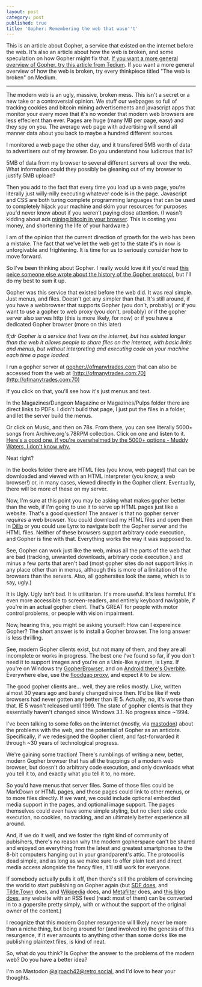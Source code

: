 ```yaml
---
layout: post
category: post
published: true
title: 'Gopher: Remembering the web that wasn''t'
---
```

This is an article about Gopher, a service that existed on the internet before the web. It's also an article about how the web is broken, and some speculation on how Gopher might fix that. [If you want a more general overview of Gopher, try this article from Tedium](https://tedium.co/2017/06/22/modern-day-gopher-history/). If you want a more general overview of how the web is broken, try every thinkpiece titled "The web is broken" on Medium. 

-------------

The modern web is an ugly, massive, broken mess. This isn't a secret or a new take or a controversial opinion. We stuff our webpages so full of tracking cookies and bitcoin mining advertisements and javascript apps that monitor your every move that it's no wonder that modern web browsers are less effecient than ever. Pages are huge (many MB per page, easy) and they spy on you. The average web page with advertising will send all manner data about you back to maybe a hundred different sources.

I monitored a web page the other day, and it transfered 5MB worth of data to advertisers out of my browser. Do you understand how ludicrous that is? 

5MB of data from my browser to several different servers all over the web. What information could they possibly be gleaning out of my browser to justify 5MB upload? 

Then you add to the fact that every time you load up a web page, you're literally just willy-nilly executing whatever code is in the page. Javascript and CSS are both turing complete programming languages that can be used to completely hijack your machine and skim your resources for purposes you'd never know about if you weren't paying close attention. (I wasn't kidding about ads [mining bitcoin in your browser](https://www.theguardian.com/technology/2017/sep/27/pirate-bay-showtime-ads-websites-electricity-pay-bills-cryptocurrency-bitcoin). This is costing you money, and shortening the life of your hardware.) 

I am of the opinion that the current direction of growth for the web has been a mistake. The fact that we've let the web get to the state it's in now is unforgivable and frightening. It is time for us to seriously consider how to move forward. 
 
So I've been thinking about Gopher. I really would love it if you'd read [this peice someone else wrote about the history of the Gopher protocol](https://tedium.co/2017/06/22/modern-day-gopher-history), but I'll do my best to sum it up. 

Gopher was this service that existed before the web did. It was real simple. Just menus, and files. Doesn't get any simpler than that. It's still around, if you have a webbrowser that supports Gopher (you don't, probably) or if you want to use a gopher to web proxy (you don't, probably) or if the gopher server also serves http (this is more likely, for now) or if you have a dedicated Gopher browser (more on this later) 

_tl;dr Gopher is a service that lives on the internet, but has existed longer than the web It allows people to share files on the internet, with basic links and menus, but without interpreting and executing code on your machine each time a page loaded._

I run a gopher server at [gopher://ofmanytrades.com](gopher://ofmanytrades.com) that can also be accessed from the web at [http://ofmanytrades.com:70](http://ofmanytrades.com:70)

If you click on that, you'll see how it's just menus and text. 

In the Magazines/Dungeon Magazine or Magazines/Pulps folder there are direct links to PDFs. I didn't build that page, I just put the files in a folder, and let the server build the menus. 

Or click on Music, and then on 78s. From there, you can see literally 5000+ songs from Archive.org's 78RPM collection. Click on one and listen to it. [Here's a good one, if you're overwhelmed by the 5000+ options - Muddy Waters, I don't know why.](http://ofmanytrades.com:70/Music/78s/I%20Don%27t%20Know%20Why%20-%20Muddy%20Waters%20and%20his%20Guitar.mp3) 

Neat right? 

In the books folder there are HTML files (you know, web pages!) that can be downloaded and viewed with an HTML interpreter (you know, a web browser!) or, in many cases, viewed directly in the Gopher client. Eventually, there will be more of these on my server. 

Now, I'm sure at this point you may be asking what makes gopher better than the web, if I'm going to use it to serve up HTML pages just like a website. That's a good question! The answer is that no gopher server *requires* a web browser. You could download my HTML files and open then in [Dillo](https://www.dillo.org/) or you could use Lynx to navigate both the Gopher server and the HTML files. Neither of these browsers support arbitrary code execution, and Gopher is fine with that. Everything works the way it was supposed to. 

See, Gopher can work just like the web, minus all the parts of the web that are bad (tracking, unwanted downloads, arbitrary code execution.) and minus a few parts that aren't bad (most gopher sites do not support links in any place other than in menus, although this is more of a limitation of the browsers than the servers. Also, all gophersites look the same, which is to say, ugly.) 

It is Ugly. Ugly isn't bad. It is utilitarian. It's more useful. It's less harmful. It's even more accessible to screen-readers, and entirely keyboard navigable, if you're in an actual gopher client. That's GREAT for people with motor control problems, or people with vision impairment. 

Now, hearing this, you might be asking yourself: How can I expereince Gopher? The short answer is to install a Gopher browser. The long answer is less thrilling. 

See, modern Gopher clients exist, but not many of them, and they are all incomplete or works in progress. The best one I've found so far, if you don't need it to support images and you're on a Unix-like system, is Lynx. If you're on Windows try [GopherBrowser](http://www.jaruzel.com/apps/gopher-browser-for-windows/), and on [Android there's Overbite](http://gopher.floodgap.com/overbite/d?android). Everywhere else, use the [floodgap proxy](http://gopher.floodgap.com/gopher/), and expect it to be slow. 

The good gopher clients are... well, they are relics mostly. Like, written almost 30 years ago and barely changed since then. It'd be like if web browsers had never gotten any better than IE 5. Actually, no, it's worse than that. IE 5 wasn't released until 1999. The state of gopher clients is that they essentially haven't changed since Windows 3.1. No progress since ~1994. 

I've been talking to some folks on the internet (mostly, via [mastodon](http://retro.social)) about the problems with the web, and the potential of Gopher as an antidote. Specifically, if we redesigned the Gopher client, and fast-forwarded it through ~30 years of technological progress. 

We're gaining some traction! There's rumblings of writing a new, better, modern Gopher browser that has all the trappings of a modern web browser, but doesn't do arbitrary code execution, and only downloads what you tell it to, and exactly what you tell it to, no more. 

So you'd have menus that server files. Some of those files could be MarkDown or HTML pages, and those pages could link to other menus, or to more files directly. If we want, we could include optional embedded media support in the pages, and optional image support. The pages themselves could even have some simple styling, but no client side code execution, no cookies, no tracking, and an ultimately better experience all around. 

And, if we do it well, and we foster the right kind of community of publsihers, there's no reason why the modern gopherspace can't be shared and enjoyed on everything from the latest and greatest smartphones to the 8-bit computers hanging out in your grandparent's attic. The protocol is dead simple, and as long as we make sure to offer plain text and direct media access alongside the fancy files, it'll still work for everyone. 

If somebody actually pulls it off, then there's still the problem of convincing the world to start publishing on Gopher again (but [SDF does](http://sdf.org/?tutorials/gopher), and [Tilde.Town](http://tilde.town/) does, and [Wikipedia](gopher://gopherpedia.com/) does, and [Metafilter](gopher://gopher.metafilter.com) does, and [this blog does](http://ofmanytrades.com:70/Me/Blog), any website with an RSS feed (read: most of them) can be converted in to a gopersite pretty simply, with or without the support of the original owner of the content.) 

I recognize that this modern Gopher resurgence will likely never be more than a niche thing, but being around for (and involved in) the genesis of this resurgence, if it ever amounts to anything other than some dorks like me publishing plaintext files, is kind of neat. 

So, what do you think? Is Gopher the answer to the problems of the modern web? Do you have a better idea? 

I'm on Mastodon [@ajroach42@retro.social](https://retro.social/@ajroach42), and I'd love to hear your thoughts.
